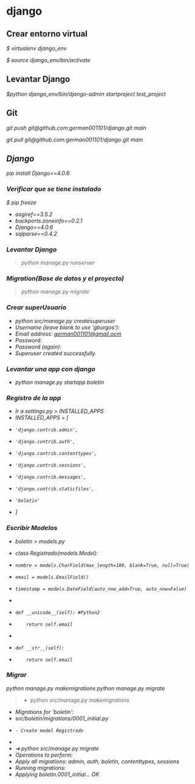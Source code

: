 # django

## Crear entorno virtual

<p><em>$ virtualenv django_env</em></p>
<p><em>$ source django_env/bin/activate</em></p>

## Levantar Django

<p><em>$python django_env/bin/django-admin startproject test_project</em></p>

## Git

<p><em>git push git@github.com:german001101/django.git main<em></p>
<p><em>git pull git@github.com:german001101/django.git main<em></p>

## Django

pip install Django==4.0.6

### Verificar que se tiene instalado

<p>$ pip freeze</p>

* asgiref==3.5.2
* backports.zoneinfo==0.2.1
* Django==4.0.6
* sqlparse==0.4.2
  
### Levantar Django

> python manage.py runserver

### Migration(Base de datos y el proyecto)

> python manage.py migrate

### Crear superUsuario

* python src/manage.py createsuperuser
* Username (leave blank to use 'gburgos'): 
* Email address: german001101@gmail.ocm
* Password: 
* Password (again): 
* Superuser created successfully.

### Levantar una app con django

* python manage.py startapp boletin

### Registro de la app

* Ir a settings.py > INSTALLED_APPS
* INSTALLED_APPS = [
*     'django.contrib.admin',
*     'django.contrib.auth',
*     'django.contrib.contenttypes',
*     'django.contrib.sessions',
*     'django.contrib.messages',
*     'django.contrib.staticfiles',
*     'boletin'
* ]

### Escribir Modelos

* boletin > models.py

* class Registrado(models.Model):
*     nombre = models.CharField(max_length=100, blank=True, null=True)
*     email = models.EmailField()
*     timestamp = models.DateField(auto_now_add=True, auto_now=False)
* 
*     def __unicode__(self): #Python2
*         return self.email
*     
*     def __str__(self):
*         return self.email

### Migrar

python manage.py makemigrations
python manage.py migrate

> * python src/manage.py makemigrations
* Migrations for 'boletin':
*   src/boletin/migrations/0001_initial.py
*     - Create model Registrado
* 
* ➜ python src/manage.py migrate
* Operations to perform:
*   Apply all migrations: admin, auth, boletin, contenttypes, sessions
* Running migrations:
*   Applying boletin.0001_initial... OK